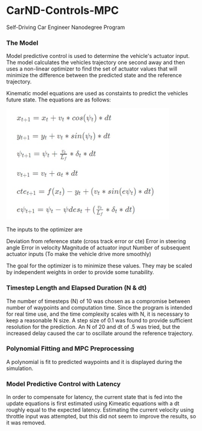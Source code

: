 # CarND-Controls-MPC
Self-Driving Car Engineer Nanodegree Program

[image1]: ./content/kinematic_model.jpg  "Kinematic Model"

### The Model

Model predictive control is used to determine the vehicle's actuator input. The model calculates the vehicles trajectory one second away and then uses a non-linear optimizer to find the set of actuator values that will minimize the difference between the predicted state and the reference trajectory. 

Kinematic model equations are used as constaints to predict the vehicles future state. The equations are as follows:

![alt text][image1]

The inputs to the optimizer are 

Deviation from reference state (cross track error or cte)
Error in steering angle 
Error in velocity
Magnitude of actuator input 
Number of subsequent actuator inputs (To make the vehicle drive more smoothly)

The goal for the optimizer is to minimize these values. They may be scaled by independent weights in order to provide some tunability.

### Timestep Length and Elapsed Duration (N & dt)
The number of timesteps (N) of 10 was chosen as a compromise between number of waypoints and computation time. Since the program is intended for real time use, and the time complexity scales with N, it is necessary to keep a reasonable N size. A step size of 0.1 was found to provide sufficient resolution for the prediction. An N of 20 and dt of .5 was tried, but the increased delay caused the car to oscillate around the reference trajectory. 

### Polynomial Fitting and MPC Preprocessing
A polynomial is fit to predicted waypoints and it is displayed during the simulation. 

### Model Predictive Control with Latency
In order to compensate for latency, the current state that is fed into the update equations is first estimated using Kimeatic equations with a dt roughly equal to the expected latency. Estimating the current velocity using throttle input was attempted, but this did not seem to improve the results, so it was removed.